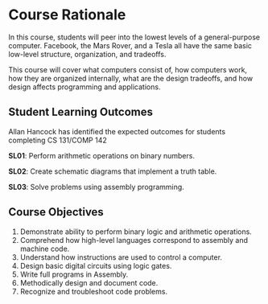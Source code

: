 # Course Rationale
In this course, students will peer into the lowest levels of a general-purpose computer. Facebook, the Mars Rover, and a Tesla all have the same basic low-level structure, organization, and tradeoffs.

This course will cover what computers consist of, how computers work, how they are organized internally, what are the design tradeoffs, and how design affects programming and applications.

## Student Learning Outcomes
Allan Hancock has identified the expected outcomes for students completing CS 131/COMP 142

**SL01**: Perform arithmetic operations on binary numbers.

**SL02**: Create schematic diagrams that implement a truth table.

**SL03**: Solve problems using assembly programming.

## Course Objectives
1. Demonstrate ability to perform binary logic and arithmetic operations.
1. Comprehend how high-level languages correspond to assembly and machine code.
1. Understand how instructions are used to control a computer.
1. Design basic digital circuits using logic gates.
1. Write full programs in Assembly.
1. Methodically design and document code.
1. Recognize and troubleshoot code problems.
